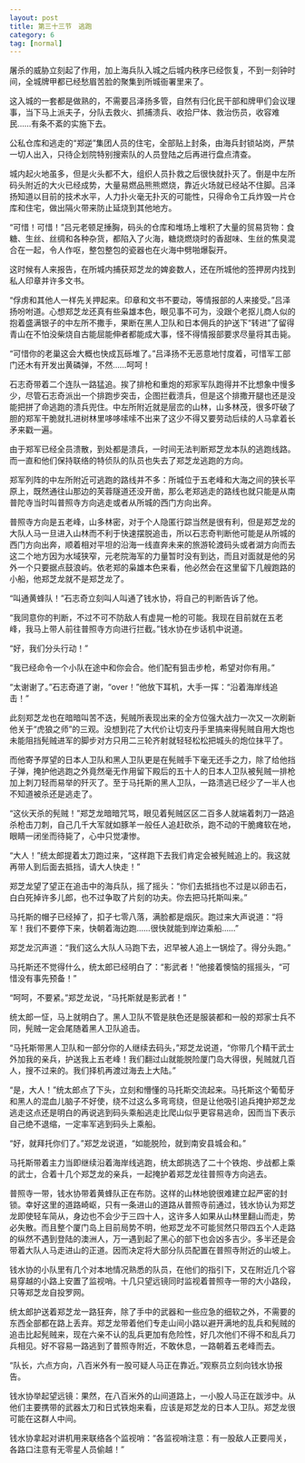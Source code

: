 ```yaml
---
layout: post
title: 第三十三节　逃跑
category: 6
tag: [normal]
---
```


屠杀的威胁立刻起了作用，加上海兵队入城之后城内秩序已经恢复，不到一刻钟时间，全城牌甲都已经愁眉苦脸的聚集到所城衙署里来了。

这入城的一套都是做熟的，不需要吕泽扬多管，自然有归化民干部和牌甲们会议理事，当下马上派夫子，分队去救火、抓捕溃兵、收拾尸体、救治伤员，收容难民……有条不紊的实施下去。

公私仓库和逃走的“郑逆”集团人员的住宅，全部贴上封条，由海兵封锁站岗，严禁一切人出入，只待企划院特别搜索队的人员登陆之后再进行盘点清查。

城内起火地虽多，但是火头都不大，组织人员扑救之后很快就扑灭了。倒是中左所码头附近的大火已经成势，大量易燃品熊熊燃烧，靠近火场就已经站不住脚。吕泽扬知道以目前的技术水平，人力扑火毫无扑灭的可能性，只得命令工兵炸毁一片仓库和住宅，做出隔火带来防止延烧到其他地方。

“可惜！可惜！”吕元老顿足捶胸，码头的仓库和堆场上堆积了大量的贸易货物：食糖、生丝、丝绸和各种杂货，都陷入了火海，糖烧燃烧时的香甜味、生丝的焦臭混合在一起，令人作呕，整包整包的瓷器也在火海中劈啪爆裂开。

这时候有人来报告，在所城内捕获郑芝龙的婢妾数人，还在所城他的签押房内找到私人印章并许多文书。

“俘虏和其他人一样先关押起来。印章和文书不要动，等情报部的人来接受。”吕泽扬吩咐道。心想郑芝龙还真有些枭雄本色，眼见事不可为，没跟个老抠儿商人似的抱着盛满银子的中左所不撒手，果断在黑人卫队和日本佣兵的护送下“转进”了留得青山在不怕没柴烧自古能屈能伸者都能成大事，怪不得情报部要求尽量将其击毙。

“可惜你的老巢这会大概也快成瓦砾堆了。”吕泽扬不无恶意地忖度着，可惜军工部门还木有开发出黄磷弹，不然……呵呵！

石志奇带着二个连队一路猛追。挨了排枪和重炮的郑家军队跑得并不比想象中慢多少，尽管石志奇派出一个排跑步突击，企图拦截溃兵，但是这个排撒开腿也还是没能把拼了命逃跑的溃兵兜住。中左所附近就是层峦的山林，山多林茂，很多吓破了胆的郑军干脆就扎进树林里哆哆嗦嗦不出来了这少不得又要劳动后续的人马拿着长矛来戳一遍。

由于郑军已经全员溃散，到处都是溃兵，一时间无法判断郑芝龙本队的逃跑线路。而一直和他们保持联络的特侦队的队员也失去了郑芝龙逃跑的方向。

郑军列阵的中左所附近可逃跑的路线并不多：所城位于五老峰和大海之间的狭长平原上，既然通往山那边的芙蓉隧道还没开凿，那么老郑逃走的路线也就只能是从南普陀寺当时叫普照寺方向逃走或者从所城的西门方向出奔。

普照寺方向是五老峰，山多林密，对于个人隐匿行踪当然是很有利，但是郑芝龙的大队人马一旦进入山林而不利于快速摆脱追击，所以石志奇判断他可能是从所城的西门方向出奔，顺着相对平坦的沿海一线直奔未来的旅游轮渡码头或者湖方向而去这二个地方因为水域狭窄，元老院海军的力量暂时没有到达，而且对面就是他的另外一个只要据点鼓浪屿。依老郑的枭雄本色来看，他必然会在这里留下几艘跑路的小船，他郑芝龙就不是郑芝龙了。

“叫通黄蜂队！”石志奇立刻叫人叫通了钱水协，将自己的判断告诉了他。

“我同意你的判断，不过不可不防敌人有虚晃一枪的可能。我现在目前就在五老峰，我马上带人前往普照寺方向进行拦截。”钱水协在步话机中说道。

“好，我们分头行动！”

“我已经命令一个小队在途中和你会合。他们配有狙击步枪，希望对你有用。”

“太谢谢了。”石志奇道了谢，“over！”他放下耳机，大手一挥：“沿着海岸线追击！”

此刻郑芝龙也在暗暗叫苦不迭，髡贼所表现出来的全方位强大战力一次又一次刷新他关于“虎狼之师”的三观。没想到花了大代价让切支丹手里搞来得髡贼自用大炮也未能阻挡髡贼进军的脚步对方只用二三轮齐射就轻轻松松把城头的炮位抹平了。

而他寄予厚望的日本人卫队和黑人卫队更是在髡贼手下毫无还手之力，除了给他挡子弹，掩护他逃跑之外竟然毫无作用留下殿后的五十人的日本人卫队被髡贼一排枪加上刺刀轻而易举的歼灭了。至于马托斯的黑人卫队，一路溃逃已经少了一半人也不知道被杀还是逃走了。

“这伙天杀的髡贼！”郑芝龙暗暗咒骂，眼见着髡贼区区二百多人就端着刺刀一路追杀枪击刀刺，自己几千大军就如豚羊一般任人追赶砍杀，跑不动的干脆瘫软在地，眼睛一闭坐而待毙了，心中只觉凄惨。

“大人！”统太郎提着太刀跑过来，“这样跑下去我们肯定会被髡贼追上的。我这就再带人到后面去抵挡，请大人快走！”

郑芝龙望了望正在追击中的海兵队，摇了摇头：“你们去抵挡也不过是以卵击石，白白死掉许多儿郎，也不过争取了片刻的功夫。你去把马托斯叫来。”

马托斯的帽子已经掉了，扣子七零八落，满脸都是烟灰。跑过来大声说道：“将军！我们不要停下来，快朝着海边跑……很快就能到岸边乘船……”

郑芝龙沉声道：“我们这么大队人马跑下去，迟早被人追上一锅烩了。得分头跑。”

马托斯还不觉得什么，统太郎已经明白了：“影武者！”他接着懊恼的摇摇头，“可惜没有事先预备！”

“呵呵，不要紧。”郑芝龙说，“马托斯就是影武者！”

统太郎一怔，马上就明白了。黑人卫队不管是肤色还是服装都和一般的郑家士兵不同，髡贼一定会尾随着黑人卫队追击。

“马托斯带黑人卫队和一部分你的人继续去码头，”郑芝龙说道，“你带几个精干武士外加我的亲兵，护送我上五老峰！我们翻过山就能脱险厦门岛大得很，髡贼就几百人，搜不过来的。我们择机再渡过海去上大陆。”

“是，大人！”统太郎点了下头，立刻和懵懂的马托斯交流起来。马托斯这个葡萄牙和黑人的混血儿脑子不好使，绕不过这么多弯弯绕，但是让他吸引追兵掩护郑芝龙逃走这点还是明白的再说逃到码头乘船逃走比爬山似乎更容易逃命，因而当下表示自己绝不退缩，一定率军逃到码头上乘船。

“好，就拜托你们了。”郑芝龙说道，“如能脱险，就到南安县城会和。”

马托斯带着主力当即继续沿着海岸线逃跑，统太郎挑选了二十个铁炮、步战都上乘的武士，合着十几个郑芝龙的亲兵，一起掩护着郑芝龙往普照寺方向逃去。

普照寺一带，钱水协带着黄蜂队正在布防。这样的山林地貌很难建立起严密的封锁。幸好这里的道路崎岖，只有一条进山的道路从普照寺前通过，钱水协认为郑芝龙即使轻车简从，身边也不会少于三四十人，这许多人如果从山林里翻山而走，势必失散。而且整个厦门岛上目前局势不明，他郑芝龙不可能贸然只带四五个人走路的纵然不遇到登陆的澳洲人，万一遇到起了黑心的部下也会凶多吉少。多半还是会带着大队人马走进山的正道。因而决定将大部分队员配置在普照寺附近的山坡上。

钱水协的小队里有几个对本地情况熟悉的队员，在他们的指引下，又在附近几个容易穿越的小路上安置了监视哨。十几只望远镜同时监视着普照寺一带的大小路段，只等郑芝龙自投罗网。

统太郎护送着郑芝龙一路狂奔，除了手中的武器和一些应急的细软之外，不需要的东西全部都在路上丢弃。郑芝龙带着他们专走山间小路以避开满地的乱兵和髡贼的追击比起髡贼来，现在六亲不认的乱兵更加有危险性，好几次他们不得不和乱兵刀兵相见。好不容易一路逃到了普照寺附近，不敢休息，一路朝着五老峰而去。

“队长，六点方向，八百米外有一股可疑人马正在靠近。”观察员立刻向钱水协报告。

钱水协举起望远镜：果然，在八百米外的山间道路上，一小股人马正在跋涉中。从他们主要携带的武器太刀和日式铁炮来看，应该是郑芝龙的日本人卫队。郑芝龙很可能在这群人中间。

钱水协拿起对讲机用来联络各个监视哨：“各监视哨注意：有一股敌人正要闯关，各路口注意有无零星人员偷越！”